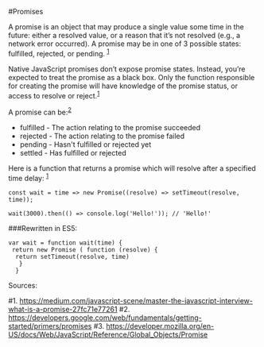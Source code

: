 #Promises

A promise is an object that may produce a single value some time in the future: either a resolved value, or a reason that it’s not resolved (e.g., a network error occurred). A promise may be in one of 3 possible states: fulfilled, rejected, or pending. <sup>[1](#1)</sup>

Native JavaScript promises don’t expose promise states. Instead, you’re expected to treat the promise as a black box. Only the function responsible for creating the promise will have knowledge of the promise status, or access to resolve or reject.<sup>[1](#1)</sup>

A promise can be:<sup>[2](#2)</sup>

* fulfilled - The action relating to the promise succeeded
* rejected - The action relating to the promise failed
* pending - Hasn't fulfilled or rejected yet
* settled - Has fulfilled or rejected

Here is a function that returns a promise which will resolve after a specified time delay: <sup>[1](#1)</sup>
```
const wait = time => new Promise((resolve) => setTimeout(resolve, time));

wait(3000).then(() => console.log('Hello!')); // 'Hello!' 
```
###Rewritten in ES5: 
```
var wait = function wait(time) {
 return new Promise ( function (resolve) {
  return setTimeout(resolve, time)
   }
  }
 ```

Sources:

#1. https://medium.com/javascript-scene/master-the-javascript-interview-what-is-a-promise-27fc71e77261
#2. https://developers.google.com/web/fundamentals/getting-started/primers/promises
#3. https://developer.mozilla.org/en-US/docs/Web/JavaScript/Reference/Global_Objects/Promise
